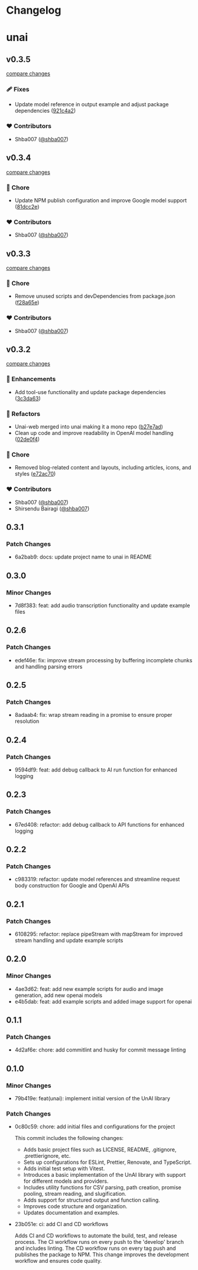 # Changelog

# unai

## v0.3.5

[compare changes](https://github.com/shba007/unai/compare/v0.3.4...v0.3.5)

### 🩹 Fixes

- Update model reference in output example and adjust package dependencies ([921c4a2](https://github.com/shba007/unai/commit/921c4a2))

### ❤️ Contributors

- Shba007 ([@shba007](https://github.com/shba007))

## v0.3.4

[compare changes](https://github.com/shba007/unai/compare/v0.3.3...v0.3.4)

### 🏡 Chore

- Update NPM publish configuration and improve Google model support ([81dcc2e](https://github.com/shba007/unai/commit/81dcc2e))

### ❤️ Contributors

- Shba007 ([@shba007](https://github.com/shba007))

## v0.3.3

[compare changes](https://github.com/shba007/unai/compare/v0.3.2...v0.3.3)

### 🏡 Chore

- Remove unused scripts and devDependencies from package.json ([f28a65e](https://github.com/shba007/unai/commit/f28a65e))

### ❤️ Contributors

- Shba007 ([@shba007](https://github.com/shba007))

## v0.3.2

[compare changes](https://github.com/shba007/unai/compare/v0.3.1...v0.3.2)

### 🚀 Enhancements

- Add tool-use functionality and update package dependencies ([3c3da63](https://github.com/shba007/unai/commit/3c3da63))

### 💅 Refactors

- Unai-web merged into unai making it a mono repo ([b27e7ad](https://github.com/shba007/unai/commit/b27e7ad))
- Clean up code and improve readability in OpenAI model handling ([02de0f4](https://github.com/shba007/unai/commit/02de0f4))

### 🏡 Chore

- Removed blog-related content and layouts, including articles, icons, and styles ([e72ac70](https://github.com/shba007/unai/commit/e72ac70))

### ❤️ Contributors

- Shba007 ([@shba007](https://github.com/shba007))
- Shirsendu Bairagi ([@shba007](https://github.com/shba007))

## 0.3.1

### Patch Changes

- 6a2bab9: docs: update project name to unai in README

## 0.3.0

### Minor Changes

- 7d8f383: feat: add audio transcription functionality and update example files

## 0.2.6

### Patch Changes

- edef46e: fix: improve stream processing by buffering incomplete chunks and handling parsing errors

## 0.2.5

### Patch Changes

- 8adaab4: fix: wrap stream reading in a promise to ensure proper resolution

## 0.2.4

### Patch Changes

- 9594df9: feat: add debug callback to AI run function for enhanced logging

## 0.2.3

### Patch Changes

- 67ed408: refactor: add debug callback to API functions for enhanced logging

## 0.2.2

### Patch Changes

- c983319: refactor: update model references and streamline request body construction for Google and OpenAI APIs

## 0.2.1

### Patch Changes

- 6108295: refactor: replace pipeStream with mapStream for improved stream handling and update example scripts

## 0.2.0

### Minor Changes

- 4ae3d62: feat: add new example scripts for audio and image generation, add new openai models
- e4b5dab: feat: add example scripts and added image support for openai

## 0.1.1

### Patch Changes

- 4d2af6e: chore: add commitlint and husky for commit message linting

## 0.1.0

### Minor Changes

- 79b419e: feat(unai): implement initial version of the UnAI library

### Patch Changes

- 0c80c59: chore: add initial files and configurations for the project

  This commit includes the following changes:
  - Adds basic project files such as LICENSE, README, .gitignore, .prettierignore, etc.
  - Sets up configurations for ESLint, Prettier, Renovate, and TypeScript.
  - Adds initial test setup with Vitest.
  - Introduces a basic implementation of the UnAI library with support for different models and providers.
  - Includes utility functions for CSV parsing, path creation, promise pooling, stream reading, and slugification.
  - Adds support for structured output and function calling.
  - Improves code structure and organization.
  - Updates documentation and examples.

- 23b051e: ci: add CI and CD workflows

  Adds CI and CD workflows to automate the build, test, and release process. The CI workflow runs on every push to the 'develop' branch and includes linting. The CD workflow runs on every tag push and publishes the package to NPM. This change improves the development workflow and ensures code quality.
